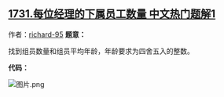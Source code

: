 ## [1731.每位经理的下属员工数量 中文热门题解1](https://leetcode.cn/problems/the-number-of-employees-which-report-to-each-employee/solutions/100000/zi-lian-jie-count-round-avg-order-by-by-86okg)

作者：[richard-95](https://leetcode.cn/u/richard-95)
**题意：**
找到组员数量和组员平均年龄，年龄要求为四舍五入的整数。
**代码：**
![图片.png](https://pic.leetcode-cn.com/1611459851-VlLeJj-%E5%9B%BE%E7%89%87.png)


